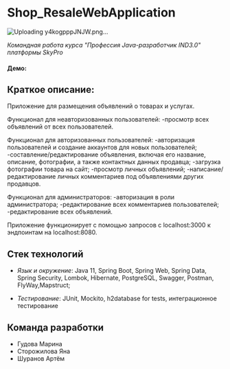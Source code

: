 # Shop_ResaleWebApplication
![Uploading y4kogpppJNJW.png…]()

_Командная работа курса "Профессия  Java-разработчик IND3.0" платформы SkyPro_

#### Демо:

## **Краткое описание:**
Приложение для размещения объявлений о товарах и услугах.

Функционал для неавторизованных пользователей:
-просмотр всех объявлений от всех пользователей.

Функционал для авторизованных пользователей:
-авторизация пользователей и создание аккаунтов для новых пользователей;
-составление/редактирование объявления, включая его название, описание, фотографии, а также контактных данных продавца;
-загрузка фотографии товара на сайт;
-просмотр личных объявлений;
-написание/редактирование личных комментариев под объявлениями других продавцов.

Функционал для администраторов:
-авторизация в роли администратора;
-редактирование всех комментариев пользователей;
-редактирование всех объявлений.

Приложение функционирует с помощью запросов с localhost:3000 к эндпоинтам на localhost:8080.

## **Стек технологий**

- _Язык и окружение_: Java 11, Spring Boot, Spring Web, Spring Data, Spring Security, Lombok, Hibernate, PostgreSQL, Swagger, Postman, FlyWay,Mapstruct;

- _Тестирование_: JUnit, Mockito,  h2database for tests, интеграционное тестирование

## Команда разработки

- Гудова Марина
- Сторожилова Яна
- Шуранов Артём



